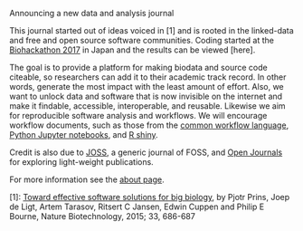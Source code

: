 <p class="lead">
Announcing a new data and analysis journal
</p>

This journal started out of ideas voiced in [1] and is rooted in the
linked-data and free and open source software communities. Coding started at the
[Biohackathon 2017](http://2017.biohackathon.org/) in Japan and the
results can be viewed [here].

The goal is to provide a platform for making biodata and source code
citeable, so researchers can add it to their academic track record. In
other words, generate the most impact with the least amount of
effort. Also, we want to unlock data and software that is now
invisible on the internet and make it findable, accessible,
interoperable, and reusable. Likewise we aim for reproducible software
analysis and workflows. We will encourage workflow documents, such as
those from the [common workflow language](http://www.commonwl.org/draft-3/UserGuide.html),
[Python Jupyter notebooks](https://ipython.org/notebook.html), and
[R shiny](https://www.rstudio.com/products/shiny/).

Credit is also due to [JOSS](http://joss.theoj.org/), a generic
journal of FOSS, and [Open Journals](https://github.com/openjournals)
for exploring light-weight publications.

For more information see the [about page](/about.html).

[1]:  [Toward effective software solutions for big biology](http://www.nature.com/nbt/journal/v33/n7/full/nbt.3240.html), by Pjotr Prins, Joep de Ligt, Artem Tarasov, Ritsert C Jansen, Edwin Cuppen and Philip E Bourne, Nature Biotechnology, 2015; 33, 686-687
